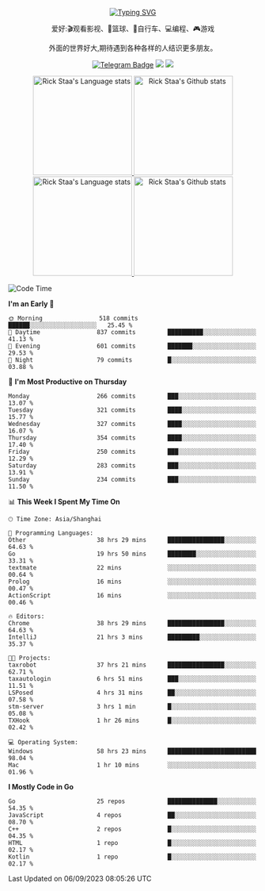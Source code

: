 <div align="center"> 

[![Typing SVG](https://readme-typing-svg.herokuapp.com?size=25&duration=2500&color=eeeeee&vCenter=true&width=200&height=40&lines=Hi+there+%F0%9F%91%8B%F0%9F%8F%BB;I'm+DanBai)](https://git.io/typing-svg)

爱好:🎬观看影视、🏀篮球、🚴自行车、💻编程、🎮游戏

外面的世界好大,期待遇到各种各样的人结识更多朋友。

[![Telegram Badge](https://img.shields.io/badge/-Telegram-blue?style=flat&logo=Telegram&logoColor=white)](https://t.me/danbai9420) 
[![](https://img.shields.io/badge/-Blog-brightgreen?style=flat&logo=Blogger&logoColor=white)](https://p00q.cn)
[![](https://img.shields.io/badge/-Email-red?style=flat&logo=Mail.Ru&logoColor=white)](mailto:danbai@88.com)
</div>

<!-- Light Mode -->
<div align="center"> 
<a href="https://github.com/anuraghazra/github-readme-stats#gh-light-mode-only">
<img height=200 src="https://github-readme-stats.vercel.app/api/top-langs/?username=danbai225&layout=compact&langs_count=10&hide_border=1&role=OWNER,COLLABORATOR#gh-light-mode-only" alt="Rick Staa's Language stats" />
</a>
<a href="https://github.com/anuraghazra/github-readme-stats#gh-light-mode-only">
<img height=200 src="https://github-readme-stats.vercel.app/api?username=danbai225&show_icons=true&count_private=true&line_height=28&hide_border=1&include_all_commits=true&card_width=450&role=OWNER,COLLABORATOR&exclude_repo=github-readme-stats#gh-light-mode-only" alt="Rick Staa's Github stats" />
</a>
</div>

<!-- Dark Mode -->
<div align="center"> 
<a href="https://github.com/anuraghazra/github-readme-stats#gh-dark-mode-only">
<img height=200 src="https://github-readme-stats.vercel.app/api/top-langs/?username=danbai225&layout=compact&langs_count=10&hide_border=1&role=OWNER,COLLABORATOR&theme=github_dark#gh-dark-mode-only" alt="Rick Staa's Language stats" />
</a>
<a href="https://github.com/anuraghazra/github-readme-stats#gh-dark-mode-only">
<img height=200 src="https://github-readme-stats.vercel.app/api?username=danbai225&show_icons=true&count_private=true&line_height=28&hide_border=1&include_all_commits=true&card_width=450&role=OWNER,COLLABORATOR&exclude_repo=github-readme-stats&theme=github_dark#gh-dark-mode-only" alt="Rick Staa's Github stats" />
</a>
</div>

<!--START_SECTION:waka-->
![Code Time](http://img.shields.io/badge/Code%20Time-1%2C043%20hrs%2032%20mins-blue)

**I'm an Early 🐤** 

```text
🌞 Morning                518 commits         ██████░░░░░░░░░░░░░░░░░░░   25.45 % 
🌆 Daytime                837 commits         ██████████░░░░░░░░░░░░░░░   41.13 % 
🌃 Evening                601 commits         ███████░░░░░░░░░░░░░░░░░░   29.53 % 
🌙 Night                  79 commits          █░░░░░░░░░░░░░░░░░░░░░░░░   03.88 % 
```
📅 **I'm Most Productive on Thursday** 

```text
Monday                   266 commits         ███░░░░░░░░░░░░░░░░░░░░░░   13.07 % 
Tuesday                  321 commits         ████░░░░░░░░░░░░░░░░░░░░░   15.77 % 
Wednesday                327 commits         ████░░░░░░░░░░░░░░░░░░░░░   16.07 % 
Thursday                 354 commits         ████░░░░░░░░░░░░░░░░░░░░░   17.40 % 
Friday                   250 commits         ███░░░░░░░░░░░░░░░░░░░░░░   12.29 % 
Saturday                 283 commits         ███░░░░░░░░░░░░░░░░░░░░░░   13.91 % 
Sunday                   234 commits         ███░░░░░░░░░░░░░░░░░░░░░░   11.50 % 
```


📊 **This Week I Spent My Time On** 

```text
🕑︎ Time Zone: Asia/Shanghai

💬 Programming Languages: 
Other                    38 hrs 29 mins      ████████████████░░░░░░░░░   64.63 % 
Go                       19 hrs 50 mins      ████████░░░░░░░░░░░░░░░░░   33.31 % 
textmate                 22 mins             ░░░░░░░░░░░░░░░░░░░░░░░░░   00.64 % 
Prolog                   16 mins             ░░░░░░░░░░░░░░░░░░░░░░░░░   00.47 % 
ActionScript             16 mins             ░░░░░░░░░░░░░░░░░░░░░░░░░   00.46 % 

🔥 Editors: 
Chrome                   38 hrs 29 mins      ████████████████░░░░░░░░░   64.63 % 
IntelliJ                 21 hrs 3 mins       █████████░░░░░░░░░░░░░░░░   35.37 % 

🐱‍💻 Projects: 
taxrobot                 37 hrs 21 mins      ████████████████░░░░░░░░░   62.71 % 
taxautologin             6 hrs 51 mins       ███░░░░░░░░░░░░░░░░░░░░░░   11.51 % 
LSPosed                  4 hrs 31 mins       ██░░░░░░░░░░░░░░░░░░░░░░░   07.58 % 
stm-server               3 hrs 1 min         █░░░░░░░░░░░░░░░░░░░░░░░░   05.08 % 
TXHook                   1 hr 26 mins        █░░░░░░░░░░░░░░░░░░░░░░░░   02.42 % 

💻 Operating System: 
Windows                  58 hrs 23 mins      █████████████████████████   98.04 % 
Mac                      1 hr 10 mins        ░░░░░░░░░░░░░░░░░░░░░░░░░   01.96 % 
```

**I Mostly Code in Go** 

```text
Go                       25 repos            ██████████████░░░░░░░░░░░   54.35 % 
JavaScript               4 repos             ██░░░░░░░░░░░░░░░░░░░░░░░   08.70 % 
C++                      2 repos             █░░░░░░░░░░░░░░░░░░░░░░░░   04.35 % 
HTML                     1 repo              █░░░░░░░░░░░░░░░░░░░░░░░░   02.17 % 
Kotlin                   1 repo              █░░░░░░░░░░░░░░░░░░░░░░░░   02.17 % 
```




 Last Updated on 06/09/2023 08:05:26 UTC
<!--END_SECTION:waka-->
